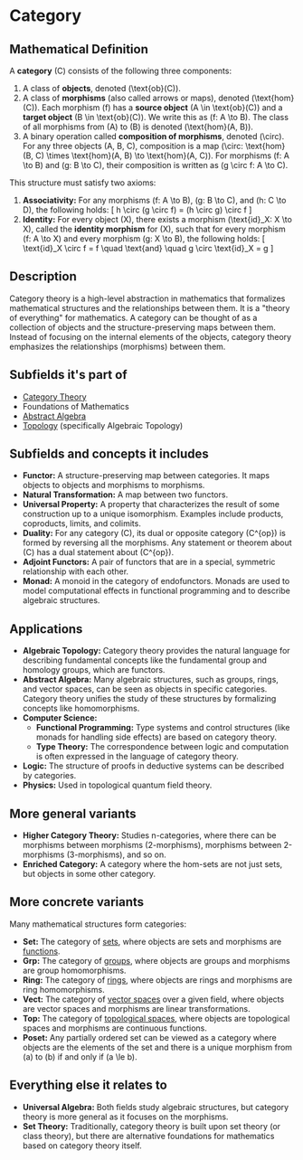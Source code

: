 # Category

## Mathematical Definition

A **category** \(C\) consists of the following three components:

1.  A class of **objects**, denoted \(\text{ob}(C)\).
2.  A class of **morphisms** (also called arrows or maps), denoted \(\text{hom}(C)\). Each morphism \(f\) has a **source object** \(A \in \text{ob}(C)\) and a **target object** \(B \in \text{ob}(C)\). We write this as \(f: A \to B\). The class of all morphisms from \(A\) to \(B\) is denoted \(\text{hom}(A, B)\).
3.  A binary operation called **composition of morphisms**, denoted \(\circ\). For any three objects \(A, B, C\), composition is a map \(\circ: \text{hom}(B, C) \times \text{hom}(A, B) \to \text{hom}(A, C)\). For morphisms \(f: A \to B\) and \(g: B \to C\), their composition is written as \(g \circ f: A \to C\).

This structure must satisfy two axioms:

1.  **Associativity:** For any morphisms \(f: A \to B\), \(g: B \to C\), and \(h: C \to D\), the following holds:
    \[ h \circ (g \circ f) = (h \circ g) \circ f \]
2.  **Identity:** For every object \(X\), there exists a morphism \(\text{id}_X: X \to X\), called the **identity morphism** for \(X\), such that for every morphism \(f: A \to X\) and every morphism \(g: X \to B\), the following holds:
    \[ \text{id}_X \circ f = f \quad \text{and} \quad g \circ \text{id}_X = g \]

## Description

Category theory is a high-level abstraction in mathematics that formalizes mathematical structures and the relationships between them. It is a "theory of everything" for mathematics. A category can be thought of as a collection of objects and the structure-preserving maps between them. Instead of focusing on the internal elements of the objects, category theory emphasizes the relationships (morphisms) between them.

## Subfields it's part of

*   [Category Theory](./)
*   Foundations of Mathematics
*   [Abstract Algebra](../../01_Algebra/01_Abstract_Algebra/)
*   [Topology](../../04_Topology/) (specifically Algebraic Topology)

## Subfields and concepts it includes

*   **Functor:** A structure-preserving map between categories. It maps objects to objects and morphisms to morphisms.
*   **Natural Transformation:** A map between two functors.
*   **Universal Property:** A property that characterizes the result of some construction up to a unique isomorphism. Examples include products, coproducts, limits, and colimits.
*   **Duality:** For any category \(C\), its dual or opposite category \(C^{op}\) is formed by reversing all the morphisms. Any statement or theorem about \(C\) has a dual statement about \(C^{op}\).
*   **Adjoint Functors:** A pair of functors that are in a special, symmetric relationship with each other.
*   **Monad:** A monoid in the category of endofunctors. Monads are used to model computational effects in functional programming and to describe algebraic structures.

## Applications

*   **Algebraic Topology:** Category theory provides the natural language for describing fundamental concepts like the fundamental group and homology groups, which are functors.
*   **Abstract Algebra:** Many algebraic structures, such as groups, rings, and vector spaces, can be seen as objects in specific categories. Category theory unifies the study of these structures by formalizing concepts like homomorphisms.
*   **Computer Science:**
    *   **Functional Programming:** Type systems and control structures (like monads for handling side effects) are based on category theory.
    *   **Type Theory:** The correspondence between logic and computation is often expressed in the language of category theory.
*   **Logic:** The structure of proofs in deductive systems can be described by categories.
*   **Physics:** Used in topological quantum field theory.

## More general variants

*   **Higher Category Theory:** Studies n-categories, where there can be morphisms between morphisms (2-morphisms), morphisms between 2-morphisms (3-morphisms), and so on.
*   **Enriched Category:** A category where the hom-sets are not just sets, but objects in some other category.

## More concrete variants

Many mathematical structures form categories:
*   **Set:** The category of [sets](../../00_Foundations/01_Set_Theory/Set.md), where objects are sets and morphisms are [functions](../../00_Foundations/01_Set_Theory/Function.md).
*   **Grp:** The category of [groups](../../01_Algebra/01_Abstract_Algebra/00_Group_Theory/Group.md), where objects are groups and morphisms are group homomorphisms.
*   **Ring:** The category of [rings](../../01_Algebra/01_Abstract_Algebra/01_Ring_Theory/Ring.md), where objects are rings and morphisms are ring homomorphisms.
*   **Vect:** The category of [vector spaces](../../01_Algebra/02_Linear_Algebra/Vector_Space.md) over a given field, where objects are vector spaces and morphisms are linear transformations.
*   **Top:** The category of [topological spaces](../../04_Topology/Topological_Space.md), where objects are topological spaces and morphisms are continuous functions.
*   **Poset:** Any partially ordered set can be viewed as a category where objects are the elements of the set and there is a unique morphism from \(a\) to \(b\) if and only if \(a \le b\).

## Everything else it relates to

*   **Universal Algebra:** Both fields study algebraic structures, but category theory is more general as it focuses on the morphisms.
*   **Set Theory:** Traditionally, category theory is built upon set theory (or class theory), but there are alternative foundations for mathematics based on category theory itself.
